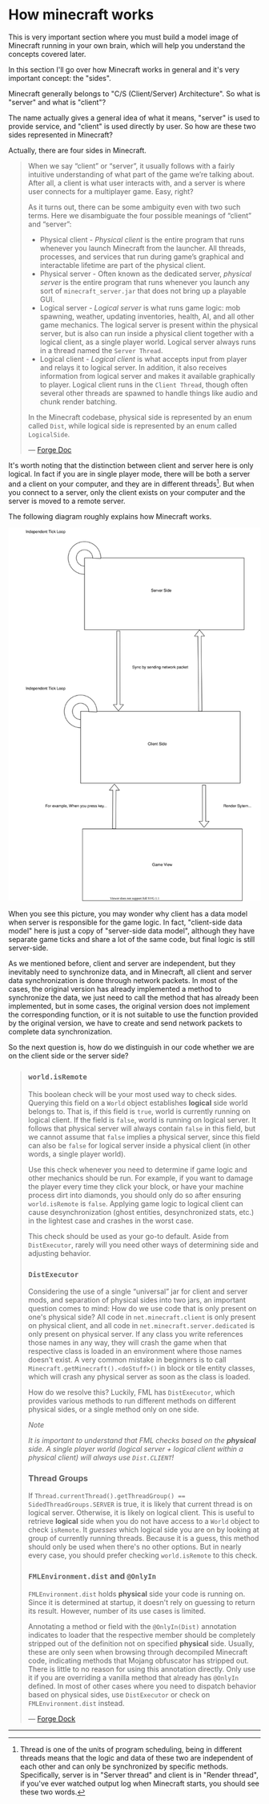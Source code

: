 # How minecraft works

This is very important section where you must build a model image of Minecraft running in your own brain, which will help you understand the concepts covered later.

In this section I'll go over how Minecraft works in general and it's very important concept: the "sides".

Minecraft generally belongs to "C/S (Client/Server) Architecture". So what is "server" and what is "client"?

The name actually gives a general idea of what it means, "server" is used to provide service, and "client" is used directly by user. So how are these two sides represented in Minecraft?

Actually, there are four sides in Minecraft.

> When we say “client” or “server”, it usually follows with a fairly intuitive understanding of what part of the game we’re talking about. After all, a client is what user interacts with, and a server is where user connects for a multiplayer game. Easy, right?
>
> As it turns out, there can be some ambiguity even with two such terms. Here we disambiguate the four possible meanings of “client” and “server”:
>
> - Physical client - *Physical client* is the entire program that runs whenever you launch Minecraft from the launcher. All threads, processes, and services that run during game’s graphical and interactable lifetime are part of the physical client.
> - Physical server - Often known as the dedicated server, *physical server* is the entire program that runs whenever you launch any sort of `minecraft_server.jar` that does not bring up a playable GUI.
> - Logical server - *Logical server* is what runs game logic: mob spawning, weather, updating inventories, health, AI, and all other game mechanics. The logical server is present within the physical server, but is also can run inside a physical client together with a logical client, as a single player world. Logical server always runs in a thread named the `Server Thread`.
> - Logical client - *Logical client* is what accepts input from player and relays it to logical server. In addition, it also receives information from logical server and makes it available graphically to player. Logical client runs in the `Client Thread`, though often several other threads are spawned to handle things like audio and chunk render batching.
>
> In the Minecraft codebase, physical side is represented by an enum called `Dist`, while logical side is represented by an enum called `LogicalSide`.
>
> — [Forge Doc](https://mcforge.readthedocs.io/en/1.14.x/concepts/sides/)

It's worth noting that the distinction between client and server here is only logical. In fact if you are in single player mode, there will be both a server and a client on your computer, and they are in different threads[^1]. But when you connect to a server, only the client exists on your computer and the server is moved to a remote server.

The following diagram roughly explains how Minecraft works.

![How_minecraft_work](how-minecraft-works.assets/How_minecraft_work.svg)

When you see this picture, you may wonder why client has a data model when server is responsible for the game logic. In fact, "client-side data model" here is just a copy of "server-side data model", although they have separate game ticks and share a lot of the same code, but final logic is still server-side.

As we mentioned before, client and server are independent, but they inevitably need to synchronize data, and in Minecraft, all client and server data synchronization is done through network packets. In most of the cases, the original version has already implemented a method to synchronize the data, we just need to call the method that has already been implemented, but in some cases, the original version does not implement the corresponding function, or it is not suitable to use the function provided by the original version, we have to create and send network packets to complete data synchronization.

So the next question is, how do we distinguish in our code whether we are on the client side or the server side?

> ### `world.isRemote`
>
> This boolean check will be your most used way to check sides. Querying this field on a `World` object establishes **logical** side world belongs to. That is, if this field is `true`, world is currently running on logical client. If the field is `false`, world is running on logical server. It follows that physical server will always contain `false` in this field, but we cannot assume that `false` implies a physical server, since this field can also be `false` for logical server inside a physical client (in other words, a single player world).
>
> Use this check whenever you need to determine if game logic and other mechanics should be run. For example, if you want to damage the player every time they click your block, or have your machine process dirt into diamonds, you should only do so after ensuring `world.isRemote` is `false`. Applying game logic to logical client can cause desynchronization (ghost entities, desynchronized stats, etc.) in the lightest case and crashes in the worst case.
>
> This check should be used as your go-to default. Aside from `DistExecutor`, rarely will you need other ways of determining side and adjusting behavior.
>
> ### `DistExecutor`
>
> Considering the use of a single “universal” jar for client and server mods, and separation of physical sides into two jars, an important question comes to mind: How do we use code that is only present on one's physical side? All code in `net.minecraft.client` is only present on physical client, and all code in `net.minecraft.server.dedicated` is only present on physical server. If any class you write references those names in any way, they will crash the game when that respective class is loaded in an environment where those names doesn't exist. A very common mistake in beginners is to call `Minecraft.getMinecraft().<doStuff>()` in block or tile entity classes, which will crash any physical server as soon as the class is loaded.
>
> How do we resolve this? Luckily, FML has `DistExecutor`, which provides various methods to run different methods on different physical sides, or a single method only on one side.
>
> _Note_
>
> _It is important to understand that FML checks based on the **physical** side. A single player world (logical server + logical client within a physical client) will always use `Dist.CLIENT`!_
>
> ### Thread Groups
>
> If `Thread.currentThread().getThreadGroup() == SidedThreadGroups.SERVER` is true, it is likely that current thread is on logical server. Otherwise, it is likely on logical client. This is useful to retrieve **logical** side when you do not have access to a `World` object to check `isRemote`. It *guesses* which logical side you are on by looking at group of currently running threads. Because it is a guess, this method should only be used when there's no other options. But in nearly every case, you should prefer checking `world.isRemote` to this check.
>
> ### `FMLEnvironment.dist` and `@OnlyIn`
>
> `FMLEnvironment.dist` holds **physical** side your code is running on. Since it is determined at startup, it doesn't rely on guessing to return its result. However, number of its use cases is limited.
>
> Annotating a method or field with the `@OnlyIn(Dist)` annotation indicates to loader that the respective member should be completely stripped out of the definition not on specified **physical** side. Usually, these are only seen when browsing through decompiled Minecraft code, indicating methods that Mojang obfuscator has stripped out. There is little to no reason for using this annotation directly. Only use it if you are overriding a vanilla method that already has `@OnlyIn` defined. In most of other cases where you need to dispatch behavior based on physical sides, use `DistExecutor` or check on `FMLEnvironment.dist` instead.
>
> — [Forge Dock](https://mcforge.readthedocs.io/en/1.14.x/concepts/sides/#performing-side-specific-operations)

---

[^1]: Thread is one of the units of program scheduling, being in different threads means that the logic and data of these two are independent of each other and can only be synchronized by specific methods. Specifically, server is in "Server thread" and client is in "Render thread", if you've ever watched output log when Minecraft starts, you should see these two words.

